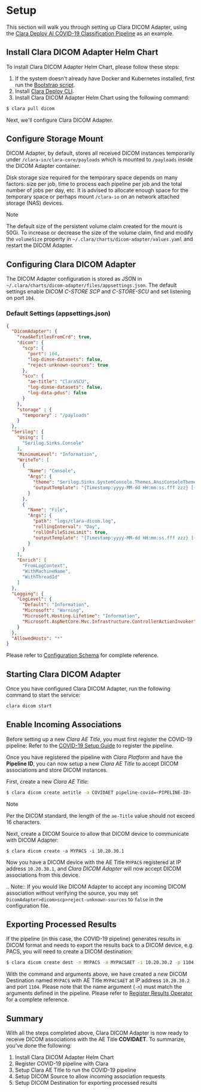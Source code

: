 # Setup

This section will walk you through setting up Clara DICOM Adapter, using the [Clara Deploy AI COVID-19 Classification Pipeline](https://ngc.nvidia.com/catalog/resources/nvidia:clara:clara_ai_covid19_pipeline) as an example.

## Install Clara DICOM Adapter Helm Chart

To install Clara DICOM Adapter Helm Chart, please follow these steps:

1. If the system doesn't already have Docker and Kubernetes installed, first run the [Bootstrap script](https://ngc.nvidia.com/catalog/resources/nvidia:clara:clara_bootstrap).
2. Install [Clara Deploy CLI](https://ngc.nvidia.com/catalog/resources/nvidia:clara:clara_cli).
3. Install Clara DICOM Adapter Helm Chart using the following command:

```bash
$ clara pull dicom
```

Next, we'll configure Clara DICOM Adapter.

## Configure Storage Mount

DICOM Adapter, by default, stores all received DICOM instances temporarily under `/clara-io/clara-core/payloads` which is mounted
to `/payloads` inside the DICOM Adapter container.

Disk storage size required for the temporary space depends on many factors: size per job, time to process each pipeline per job and the total number of 
jobs per day, etc.  It is advised to allocate enough space for the temporary space or perhaps mount `/clara-io` on an network attached
storage (NAS) devices.


> [!Note]
> The default size of the persistent volume claim created for the mount is 50Gi.
> To increase or decrease the size of the volume claim, find and modify the `volumeSize` property in
> `~/.clara/charts/dicom-adapter/values.yaml` and restart the DICOM Adapter.


## Configuring Clara DICOM Adapter

The DICOM Adapter configuration is stored as JSON in `~/.clara/charts/dicom-adapter/files/appsettings.json`.
The default settings enable DICOM *C-STORE SCP* and *C-STORE-SCU* and set listening on port `104`.  


### Default Settings (appsettings.json)

``` json
{
  "DicomAdapter": {
    "readAeTitlesFromCrd": true,
    "dicom": {
      "scp": {
        "port": 104,
        "log-dimse-datasets": false,
        "reject-unknown-sources": true
      },
      "scu": {
        "ae-title": "ClaraSCU",
        "log-dimse-datasets": false,
        "log-data-pdus": false
      }
    },
    "storage" : {
      "temporary" : "/payloads"
    }
  },
  "Serilog": {
    "Using": [
      "Serilog.Sinks.Console"
    ],
    "MinimumLevel": "Information",
    "WriteTo": [
      {
        "Name": "Console",
        "Args": {
          "theme": "Serilog.Sinks.SystemConsole.Themes.AnsiConsoleTheme::Code, Serilog.Sinks.Console",
          "outputTemplate": "{Timestamp:yyyy-MM-dd HH:mm:ss.fff zzz} [{Level:u4}] [{MachineName}] {SourceContext}[{ThreadId}] {Properties} {Message:l}{NewLine}{Exception}"
        }
      },
      {
        "Name": "File",
        "Args": {
          "path": "logs/clara-dicom.log",
          "rollingInterval": "Day",
          "rollOnFileSizeLimit": true,
          "outputTemplate": "{Timestamp:yyyy-MM-dd HH:mm:ss.fff zzz} [{Level:u4}] [{MachineName}] {SourceContext}[{ThreadId}] {Properties} {Message}{NewLine}{Exception}"
        }
      }
    ],
    "Enrich": [
      "FromLogContext",
      "WithMachineName",
      "WithThreadId"
    ]
  },
  "Logging": {
    "LogLevel": {
      "Default": "Information",
      "Microsoft": "Warning",
      "Microsoft.Hosting.Lifetime": "Information",
      "Microsoft.AspNetCore.Mvc.Infrastructure.ControllerActionInvoker": "Error"
    }
  },
  "AllowedHosts": "*"
}
```

Please refer to [Configuration Schema](schema.md) for complete reference.


## Starting Clara DICOM Adapter

Once you have configured Clara DICOM Adapter, run the following command to start the service:

```bash
clara dicom start
```

## Enable Incoming Associations

Before setting up a new *Clara AE Title*, you must first register the COVID-19 pipeline: Refer to the [COVID-19 Setup Guide](https://ngc.nvidia.com/catalog/resources/nvidia:clara:clara_ai_covid19_pipeline/setup) to register the pipeline.

Once you have registered the pipeline with *Clara Platform* and have the **Pipeline ID**, you can now setup a new *Clara AE Title*
to accept DICOM associations and store DICOM instances.

First, create a new *Clara AE Title*:

```bash
$ clara dicom create aetitle -a COVIDAET pipeline-covid=<PIPELINE-ID>
```

> [!Note]
> Per the DICOM standard, the length of the `ae-Title` value should not exceed 16 characters.

Next, create a DICOM Source to allow that DICOM device to communicate with DICOM Adapter:

```
$ clara dicom create -a MYPACS -i 10.20.30.1
```

Now you have a DICOM device with the AE Title `MYPACS` registered at IP address `10.20.30.1`, and *Clara DICOM Adapter* will now accept DICOM associations from this device.  

.. Note:: If you would like DICOM Adapter to accept any incoming DICOM association without verifying the source, you may set `DicomAdapter>dicom>scp>reject-unknown-sources` to `false` in the configuration file.

## Exporting Processed Results

If the pipeline (in this case, the COVID-19 pipeline) generates results in DICOM format and needs to export the results back to 
a DICOM device, e.g. PACS, you will need to create a DICOM destination:

```bash
$ clara dicom create dest -n MYPACS -a MYPACSAET -i 10.20.30.2 -p 1104 
```

With the command and arguments above, we have created a new DICOM Destination named `MYPACS` with AE Title `MYPACSAET` at IP address `10.20.30.2` and port  `1104`.  Please note that the name argument (`-n`) must match the arguments defined in the pipeline.  Please refer to [Register Results Operator](/sdk/Services/ResultsService/public/docs/README.md) for a complete reference.

## Summary

With all the steps completed above, Clara DICOM Adapter is now ready to receive DICOM associations with the AE Title **COVIDAET**. To summarize, you've done the following:

1. Install Clara DICOM Adapter Helm Chart
2. Register COVID-19 pipeline with Clara
3. Setup Clara AE Title to run the COVID-19 pipeline
4. Setup DICOM Source to allow incoming association requests
5. Setup DICOM Destination for exporting processed results
